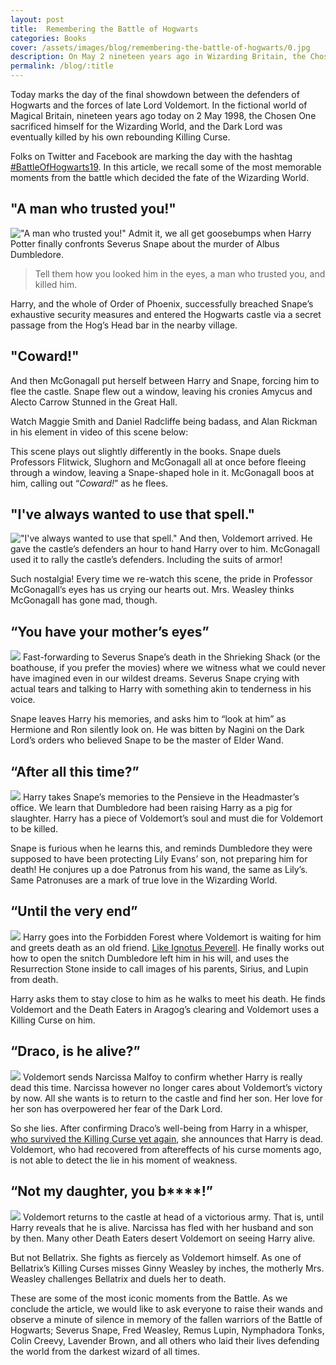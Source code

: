 ```yaml
---
layout: post
title:  Remembering the Battle of Hogwarts
categories: Books
cover: /assets/images/blog/remembering-the-battle-of-hogwarts/0.jpg
description: On May 2 nineteen years ago in Wizarding Britain, the Chosen One sacrificed himself and the Dark Lord was killed by his own rebounding Curse.
permalink: /blog/:title
---
```


Today marks the day of the final showdown between the defenders of Hogwarts and the forces of late Lord Voldemort. In the fictional world of Magical Britain, nineteen years ago today on 2 May 1998, the Chosen One sacrificed himself for the Wizarding World, and the Dark Lord was eventually killed by his own rebounding Killing Curse.

Folks on Twitter and Facebook are marking the day with the hashtag [#BattleOfHogwarts19](https://twitter.com/search?q=%23BattleOfHogwarts19&src=typd). In this article, we recall some of the most memorable moments from the battle which decided the fate of the Wizarding World.

## "A man who trusted you!"
!["A man who trusted you!"](/assets/images/blog/remembering-the-battle-of-hogwarts/1.jpg)
Admit it, we all get goosebumps when Harry Potter finally confronts Severus Snape about the murder of Albus Dumbledore.

> Tell them how you looked him in the eyes, a man who trusted you, and killed him.

Harry, and the whole of Order of Phoenix, successfully breached Snape’s exhaustive security measures and entered the Hogwarts castle via a secret passage from the Hog’s Head bar in the nearby village.

## "Coward!"
And then McGonagall put herself between Harry and Snape, forcing him to flee the castle. Snape flew out a window, leaving his cronies Amycus and Alecto Carrow Stunned in the Great Hall.

Watch Maggie Smith and Daniel Radcliffe being badass, and Alan Rickman in his element in video of this scene below:

This scene plays out slightly differently in the books. Snape duels Professors Flitwick, Slughorn and McGonagall all at once before fleeing through a window, leaving a Snape-shaped hole in it. McGonagall boos at him, calling out “_Coward!_” as he flees.

## "I've always wanted to use that spell."
!["I've always wanted to use that spell."](/assets/images/blog/remembering-the-battle-of-hogwarts/3.jpg)
And then, Voldemort arrived. He gave the castle’s defenders an hour to hand Harry over to him. McGonagall used it to rally the castle’s defenders. Including the suits of armor!

Such nostalgia! Every time we re-watch this scene, the pride in Professor McGonagall’s eyes has us crying our hearts out. Mrs. Weasley thinks McGonagall has gone mad, though.

## “You have your mother’s eyes”
![](/assets/images/blog/remembering-the-battle-of-hogwarts/4.jpg)
Fast-forwarding to Severus Snape’s death in the Shrieking Shack (or the boathouse, if you prefer the movies) where we witness what we could never have imagined even in our wildest dreams. Severus Snape crying with actual tears and talking to Harry with something akin to tenderness in his voice.

Snape leaves Harry his memories, and asks him to “look at him” as Hermione and Ron silently look on. He was bitten by Nagini on the Dark Lord’s orders who believed Snape to be the master of Elder Wand.

## “After all this time?”
![](/assets/images/blog/remembering-the-battle-of-hogwarts/5.jpg)
Harry takes Snape’s memories to the Pensieve in the Headmaster’s office. We learn that Dumbledore had been raising Harry as a pig for slaughter. Harry has a piece of Voldemort’s soul and must die for Voldemort to be killed.

Snape is furious when he learns this, and reminds Dumbledore they were supposed to have been protecting Lily Evans’ son, not preparing him for death! He conjures up a doe Patronus from his wand, the same as Lily’s. Same Patronuses are a mark of true love in the Wizarding World.

## “Until the very end”
![](/assets/images/blog/remembering-the-battle-of-hogwarts/6.jpg)
Harry goes into the Forbidden Forest where Voldemort is waiting for him and greets death as an old friend. [Like Ignotus Peverell](http://www.telegraph.co.uk/culture/harry-potter/11882434/JK-Rowling-explains-how-Harry-Potter-got-his-Invisibility-Cloak.html). He finally works out how to open the snitch Dumbledore left him in his will, and uses the Resurrection Stone inside to call images of his parents, Sirius, and Lupin from death.

Harry asks them to stay close to him as he walks to meet his death. He finds Voldemort and the Death Eaters in Aragog’s clearing and Voldemort uses a Killing Curse on him.

## “Draco, is he alive?”
![](/assets/images/blog/remembering-the-battle-of-hogwarts/7.jpg)
Voldemort sends Narcissa Malfoy to confirm whether Harry is really dead this time. Narcissa however no longer cares about Voldemort’s victory by now. All she wants is to return to the castle and find her son. Her love for her son has overpowered her fear of the Dark Lord.

So she lies. After confirming Draco’s well-being from Harry in a whisper, [who survived the Killing Curse yet again](https://www.quora.com/At-the-end-of-Deathly-Hallows-if-Harry-was-a-horcrux-how-could-he-survive-Voldemort-attacking-him-with-the-Avada-Kedavra-curse-in-the-forest), she announces that Harry is dead. Voldemort, who had recovered from aftereffects of his curse moments ago, is not able to detect the lie in his moment of weakness.

## “Not my daughter, you b****!”
![](/assets/images/blog/remembering-the-battle-of-hogwarts/8.jpg)
Voldemort returns to the castle at head of a victorious army. That is, until Harry reveals that he is alive. Narcissa has fled with her husband and son by then. Many other Death Eaters desert Voldemort on seeing Harry alive.

But not Bellatrix. She fights as fiercely as Voldemort himself. As one of Bellatrix’s Killing Curses misses Ginny Weasley by inches, the motherly Mrs. Weasley challenges Bellatrix and duels her to death.

These are some of the most iconic moments from the Battle. As we conclude the article, we would like to ask everyone to raise their wands and observe a minute of silence in memory of the fallen warriors of the Battle of Hogwarts; Severus Snape, Fred Weasley, Remus Lupin, Nymphadora Tonks, Colin Creevy, Lavender Brown, and all others who laid their lives defending the world from the darkest wizard of all times.
